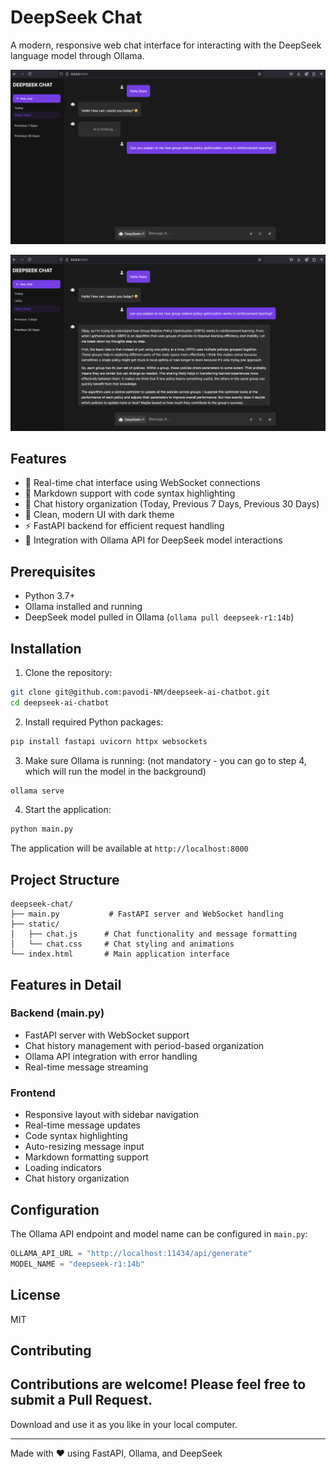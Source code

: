 # DeepSeek Chat

A modern, responsive web chat interface for interacting with the DeepSeek language model through Ollama.

![DeepSeek Chat Interface](https://raw.githubusercontent.com/pavodi-NM/deepseek-ai-chatbot/main/screenshots/screenshot.png)

![DeepSeek Chat Interface](https://raw.githubusercontent.com/pavodi-NM/deepseek-ai-chatbot/main/screenshots/screenshot-2.png)

## Features

- 🚀 Real-time chat interface using WebSocket connections
- 📝 Markdown support with code syntax highlighting
- 💬 Chat history organization (Today, Previous 7 Days, Previous 30 Days)
- 🎨 Clean, modern UI with dark theme
- ⚡ FastAPI backend for efficient request handling
- 🤖 Integration with Ollama API for DeepSeek model interactions

## Prerequisites

- Python 3.7+
- Ollama installed and running
- DeepSeek model pulled in Ollama (`ollama pull deepseek-r1:14b`)

## Installation

1. Clone the repository:
```bash
git clone git@github.com:pavodi-NM/deepseek-ai-chatbot.git
cd deepseek-ai-chatbot
```

2. Install required Python packages:
```bash
pip install fastapi uvicorn httpx websockets
```

3. Make sure Ollama is running: (not mandatory - you can go to step 4, which will run the model in the background)
```bash
ollama serve
```

4. Start the application:
```bash
python main.py
```

The application will be available at `http://localhost:8000`

## Project Structure

```
deepseek-chat/
├── main.py           # FastAPI server and WebSocket handling
├── static/
│   ├── chat.js      # Chat functionality and message formatting
│   └── chat.css     # Chat styling and animations
└── index.html       # Main application interface
```

## Features in Detail

### Backend (main.py)
- FastAPI server with WebSocket support
- Chat history management with period-based organization
- Ollama API integration with error handling
- Real-time message streaming

### Frontend
- Responsive layout with sidebar navigation
- Real-time message updates
- Code syntax highlighting
- Auto-resizing message input
- Markdown formatting support
- Loading indicators
- Chat history organization

## Configuration

The Ollama API endpoint and model name can be configured in `main.py`:

```python
OLLAMA_API_URL = "http://localhost:11434/api/generate"
MODEL_NAME = "deepseek-r1:14b"
```

## License

MIT

## Contributing

Contributions are welcome! Please feel free to submit a Pull Request.
---
Download and use it as you like in your local computer.

---

Made with ❤️ using FastAPI, Ollama, and DeepSeek
